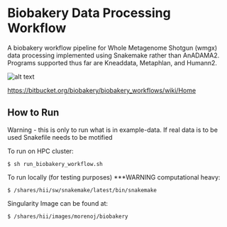 # Biobakery Data Processing Workflow 

A biobakery workflow pipeline for Whole Metagenome Shotgun (wmgx) data processing implemented using Snakemake rather than AnADAMA2. Programs supported thus far are Kneaddata, Metaphlan, and Humann2. 


![alt text](https://bitbucket.org/repo/5pd5AR/images/2528193080-wms_workflow.jpg)


https://bitbucket.org/biobakery/biobakery_workflows/wiki/Home


## How to Run 
Warning - this is only to run what is in example-data. If real data is to be used Snakefile needs to be motified 

To run on HPC cluster:

    $ sh run_biobakery_workflow.sh
   
To run locally (for testing purposes)
***WARNING computational heavy: 

    $ /shares/hii/sw/snakemake/latest/bin/snakemake 


Singularity Image can be found at: 

    $ /shares/hii/images/morenoj/biobakery
